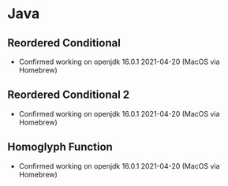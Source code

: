 # Java

## Reordered Conditional

- Confirmed working on openjdk 16.0.1 2021-04-20 (MacOS via Homebrew)

## Reordered Conditional 2

- Confirmed working on openjdk 16.0.1 2021-04-20 (MacOS via Homebrew)

## Homoglyph Function

- Confirmed working on openjdk 16.0.1 2021-04-20 (MacOS via Homebrew)